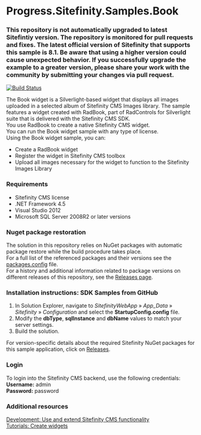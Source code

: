 

Progress.Sitefinity.Samples.Book
===============================

### This repository is not automatically upgraded to latest Sitefintiy version. The repository is monitored for pull requests and fixes. The latest official version of Sitefinity that supports this sample is 8.1. Be aware that using a higher version could cause unexpected behavior. If you successfully upgrade the example to a greater version, please share your work with the community by submitting your changes via pull request.

[![Build Status](http://sdk-jenkins-ci.cloudapp.net/buildStatus/icon?job=Telerik.Sitefinity.Samples.Book.CI)](http://sdk-jenkins-ci.cloudapp.net/job/Telerik.Sitefinity.Samples.Book.CI/)

The Book widget is a Silverlight-based widget that displays all images uploaded in a selected album of Sitefinity CMS Images library. The sample features a widget created with RadBook, part of RadControls for Silverlight suite that is delivered with the Sitefinity CMS SDK.    
You use RadBook to create a native Sitefinity CMS widget.    
You can run the Book widget sample with any type of license.   
Using the Book widget sample, you can:

* Create a RadBook widget
* Register the widget in Sitefinity CMS toolbox
* Upload all images necessary for the widget to function to the Sitefinity Images Library


### Requirements

* Sitefinity CMS license
* .NET Framework 4.5
* Visual Studio 2012
* Microsoft SQL Server 2008R2 or later versions

### Nuget package restoration
The solution in this repository relies on NuGet packages with automatic package restore while the build procedure takes place.   
For a full list of the referenced packages and their versions see the [packages.config](https://github.com/Sitefinity-SDK/Telerik.Sitefinity.Samples.Book/blob/master/SitefinityWebApp/packages.config) file.    
For a history and additional information related to package versions on different releases of this repository, see the [Releases page](https://github.com/Sitefinity-SDK/Telerik.Sitefinity.Samples.Book/releases).  


### Installation instructions: SDK Samples from GitHub

1. In Solution Explorer, navigate to _SitefinityWebApp_ » *App_Data* » _Sitefinity_ » _Configuration_ and select the **StartupConfig.config** file. 
2. Modify the **dbType**, **sqlInstance** and **dbName** values to match your server settings.
3. Build the solution.


For version-specific details about the required Sitefinity NuGet packages for this sample application, click on [Releases](https://github.com/Sitefinity-SDK/Telerik.Sitefinity.Samples.Book/releases).


### Login

To login into the Sitefinity CMS backend, use the following credentials:  
**Username:** admin  
**Password:** password


### Additional resources

[Development: Use and extend Sitefinity CMS functionality](http://docs.sitefinity.com/develop-create-and-manage-website-content)  
[Tutorials: Create widgets](http://docs.sitefinity.com/tutorials-create-widgets)
